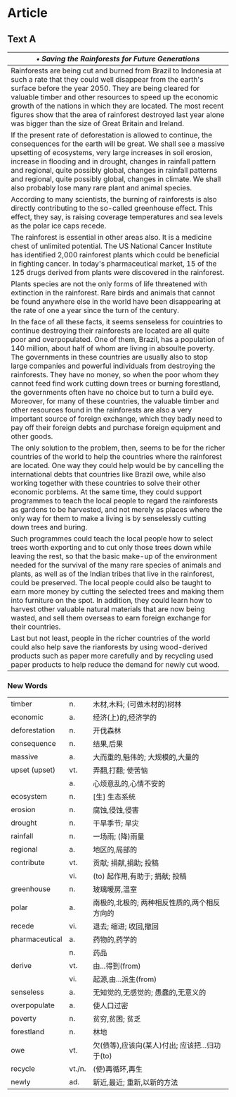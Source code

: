 # Article
## Text A

| _&bull; Saving the Rainforests for Future Generations_                                                                                                                                                                                                                                                                                                                                                                                                                                                                                                                                                                                                                                                                                                                                                                                                      |
| ---                                                                                                                                                                                                                                                                                                                                                                                                                                                                                                                                                                                                                                                                                                                                                                                                                                                         |
| Rainforests are being cut and burned from Brazil to Indonesia at such a rate that they could well disappear from the earth's surface before the year 2050. They are being cleared for valuable timber and other resources to speed up the economic growth of the nations in which they are located. The most recent figures show that the area of rainforest destroyed last year alone was bigger than the size of Great Britain and Ireland.                                                                                                                                                                                                                                                                                                                                                                                                               |
| If the present rate of deforestation is allowed to continue, the consequences for the earth will be great. We shall see a massive upsetting of ecosystems, very large increases in soil erosion, increase in flooding and in drought, changes in rainfall pattern and regional, quite possibly global, changes in rainfall patterns and regional, quite possibly global, changes in climate. We shall also probably lose many rare plant and animal species.                                                                                                                                                                                                                                                                                                                                                                                                |
| According to many scientists, the burning of rainforests is also directly contributing to the so-called greenhouse effect. This effect, they say, is raising coverage temperatures and sea levels as the polar ice caps recede.                                                                                                                                                                                                                                                                                                                                                                                                                                                                                                                                                                                                                             |
| The rainforest is essential in other areas also. It is a medicine chest of unlimited potential. The US National Cancer Institute has identified 2,000 rainforest plants which could be beneficial in fighting cancer. In today's pharmaceutical market, 15 of the 125 drugs derived from plants were discovered in the rainforest.                                                                                                                                                                                                                                                                                                                                                                                                                                                                                                                          |
| Plants species are not the only forms of life threatened with extinction in the rainforest. Rare birds and animals that cannot be found anywhere else in the world have been disappearing at the rate of one a year since the turn of the century.                                                                                                                                                                                                                                                                                                                                                                                                                                                                                                                                                                                                          |
| In the face of all these facts, it seems senseless for couintries to continue destroying their rainforests are located are all quite poor and overpopulated. One of them, Brazil, has a population of 140 million, about half of whom are living in absoulte poverty. The governments in these countries are usually also to stop large companies and powerful individuals from destroying the rainforests. They have no money, so when the poor whom they cannot feed find work cutting down trees or burning forestland, the governments often have no choice but to turn a build eye. Moreover, for many of these countries, the valuable timber and other resources found in the rainforests are also a very important source of foreign exchange, which they badly need to pay off their foreign debts and purchase foreign equipment and other goods. |
| The only solution to the problem, then, seems to be for the richer countries of the world to help the countries where the rainforest are located. One way they could help would be by cancelling the international debts that countries like Brazil owe, while also working together with these countries to solve their other economic porblems. At the same time, they could support programmes to teach the local people to regard the rainforests as gardens to be harvested, and not merely as places where the only way for them to make a living is by senselessly cutting down trees and buring.                                                                                                                                                                                                                                                    |
| Such programmes could teach the local people how to select trees worth exporting and to cut only those trees down while leaving the rest, so that the basic make-up of the environment needed for the survival of the many rare species of animals and plants, as well as of the Indian tribes that live in the rainforest, could be preserved. The local people could also be taught to earn more money by cutting the selected trees and making them into furniture on the spot. In addition, they could learn how to harvest other valuable natural materials that are now being wasted, and sell them overseas to earn foreign exchange for their countries.                                                                                                                                                                                            |
| Last but not least, people in the richer countries of the world could also help save the rianforests by using wood-derived products such as paper more carefully and by recycling used paper products to help reduce the demand for newly cut wood.                                                                                                                                                                                                                                                                                                                                                                                                                                                                                                                                                                                                         |



### New Words

|                |        |                                |
| ---            | ---    | ---                            |
| timber         | n.     | 木材,木料; (可做木材的)树林               |
| economic       | a.     | 经济(上)的,经济学的                    |
| deforestation  | n.     | 开伐森林                           |
| consequence    | n.     | 结果,后果                          |
| massive        | a.     | 大而重的,魁伟的; 大规模的,大量的             |
| upset (upset)  | vt.    | 弄翻,打翻; 使苦恼                     |
|                | a.     | 心烦意乱的,心情不安的                    |
| ecosystem      | n.     | [生] 生态系统                       |
| erosion        | n.     | 腐蚀,侵蚀,侵害                       |
| drought        | n.     | 干旱季节; 旱灾                       |
| rainfall       | n.     | 一场雨; (降)雨量                     |
| regional       | a.     | 地区的,局部的                        |
| contribute     | vt.    | 贡献; 捐献,捐助; 投稿                  |
|                | vi.    | (to) 起作用,有助于; 捐献; 投稿           |
| greenhouse     | n.     | 玻璃暖房,温室                        |
| polar          | a.     | 南极的,北极的; 两种相反性质的,两个相反方向的       |
| recede         | vi.    | 退去; 缩进; 收回,撤回                  |
| pharmaceutical | a.     | 药物的,药学的                        |
|                | n.     | 药品                             |
| derive         | vt.    | 由...得到(from)                   |
|                | vi.    | 起源,由...派生(from)                |
| senseless      | a.     | 无知觉的,无感觉的; 愚蠢的,无意义的            |
| overpopulate   | a.     | 使人口过密                          |
| poverty        | n.     | 贫穷,贫困; 贫乏                      |
| forestland     | n.     | 林地                             |
| owe            | vt.    | 欠(债等),应该向(某人)付出; 应该把...归功于(to) |
| recycle        | vt./n. | (使)再循环,再生                      |
| newly          | ad.    | 新近,最近; 重新,以新的方法                |


